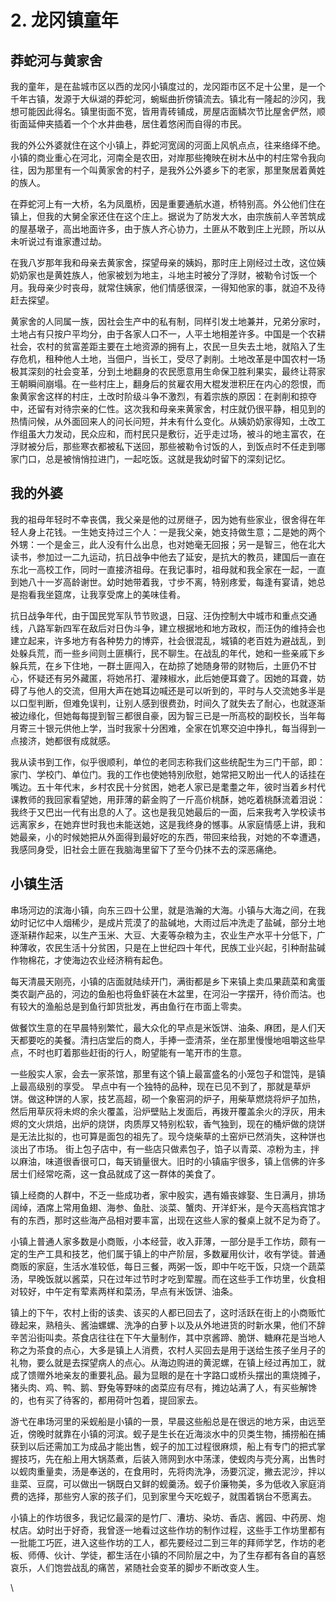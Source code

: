 # 2. 龙冈镇童年

## 莽蛇河与黄家舍

我的童年，是在盐城市区以西的龙冈小镇度过的，龙冈距市区不足十公里，是一个千年古镇，发源于大纵湖的莽蛇河，蜿蜒曲折傍镇流去。镇北有一隆起的沙冈，我想可能因此得名。镇里街面不宽，皆用青砖铺成，房屋店面鳞次节比屋舍俨然，顺街面延伸夹插着一个个水井曲巷，居住着悠闲而自得的市民。&#x20;

我的外公外婆就住在这个小镇上，莽蛇河宽阔的河面上风帆点点，往来络绎不绝。小镇的商业重心在河北，河南全是农田，对岸那些掩映在树木丛中的村庄常令我向往，因为那里有一个叫黄家舍的村子，是我外公外婆乡下的老家，那里聚居着黄姓的族人。&#x20;

在莽蛇河上有一大桥，名为凤凰桥，因是重要通航水道，桥特别高。外公他们住在镇上，但我的大舅全家还住在这个庄上。据说为了防发大水，由宗族前人辛苦筑成的屋基墩子，高出地面许多，由于族人齐心协力，土匪从不敢到庄上光顾，所以从未听说过有谁家遭过劫。

在我八岁那年我和母亲去黄家舍，探望母亲的姨妈，那时庄上刚经过土改，这位姨奶奶家也是黄姓族人，他家被划为地主，斗地主时被分了浮财，被勒令讨饭一个月。我母亲少时丧母，就常住姨家，他们情感很深，一得知他家的事，就迫不及待赶去探望。&#x20;

黄家舍的人同属一族，因社会生产中的私有制，同样引发土地兼并，兄弟分家时，土地占有只按户平均分，由于各家人口不一，人平土地相差许多。中国是一个农耕社会，农村的贫富差距主要在土地资源的拥有上，农民一旦失去土地，就陷入了生存危机，租种他人土地，当佃户，当长工，受尽了剥削。土地改革是中国农村一场极其深刻的社会变革，分到土地翻身的农民愿意用生命保卫胜利果实，最终让蒋家王朝瞬间崩塌。在一些村庄上，翻身后的贫雇农用大棍发泄积圧在内心的怨恨，而象黄家舍这样的村庄，土改时阶级斗争不激烈，有着宗族的原因：在剥削和掠夺中，还留有对待宗亲的仁性。这次我和母亲来黄家舍，村庄就仍很平静，相见到的热情问候，从外面回来人的问长问短，并未有什么变化。从姨奶奶家得知，土改工作组虽大力发动，民众应和，而村民只是敷衍，近乎走过场，被斗的地主富农，在浮财被分后，那些寒衣都被私下送回，那些被勒令讨饭的人，到饭点时不任走到哪家门口，总是被悄悄拉进门，一起吃饭。这就是我幼时留下的深刻记忆。

## 我的外婆

我的祖母年轻时不幸丧偶，我父亲是他的过房继子，因为她有些家业，很舍得在年轻人身上花钱。一生她支持过三个人：一是我父亲，她支持做生意；二是她的两个外甥：一个是金三，此人没有什么出息，也对她毫无回报；另一是智三，他在北大读书，参加过一二九运动，抗日战争中他去了延安，是抗大的教员，建国后一直在东北一高校工作，同时一直接济祖母。在我记事时，祖母就和我全家在一起，一直到她八十一岁高龄谢世。幼时她带着我，寸步不离，特别疼爱，每逢有宴请，她总是抱看我坐筵席，让我享受席上的美味佳肴。&#x20;

抗日战争年代，由于国民党军队节节败退，日寇、汪伪控制大中城市和重点交通线，八路军新四军在敌后对日伪斗争，建立根据地和地方政权，而汪伪的维持会也建立起来，许多地方有各种势力的博弈，社会很混乱，城镇的老百姓为避战乱，到处躲兵荒，而一些乡间则土匪横行，民不聊生。在战乱的年代，她和一些亲戚下乡躲兵荒，在乡下住地，一群土匪闯入，在劫掠了她随身带的财物后，土匪仍不甘心，怀疑还有另外藏匿，将她吊打、灌辣椒水，此后她便耳聋了。因她的耳聋，妨碍了与他人的交流，但用大声在她耳边喊还是可以听到的，平时与人交流她多半是以口型判断，但难免误判，让别人感到很费劲，时间久了就失去了耐心，也就逐渐被边缘化，但她每每提到智三都很自豪，因为智三已是一所高校的副校长，当年每月寄三十银元供他上学，当时我家十分困难，全家在饥寒交迫中挣扎，每当得到一点接济，她都很有成就感。

我从读书到工作，似乎很顺利，单位的老同志称我们这些统配生为三门干部，即：家门、学校门、单位门。我的工作也使她特別欣慰，她常把又盼出一代人的话挂在嘴边。五十年代末，乡村农民十分贫困，她老人家已是耄耋之年，彼时当着乡村代课教师的我回家看望她，用菲薄的薪金购了一斤高价桃酥，她吃着桃酥流着泪说：我终于又巴出一代有出息的人了。这也是我见她最后的一面，后来我考入学校读书远离家乡，在她弃世时我也未能送她，这是我终身的憾事。从家庭情感上讲，我和她最亲，小的时候她把从外面得到最好吃的东西，带回来给我，对她的不幸遭遇，我感同身受，旧社会土匪在我脑海里留下了至今仍抹不去的深恶痛绝。

## 小镇生活

串场河边的滨海小镇，向东三四十公里，就是浩瀚的大海。小镇与大海之间，在我幼时记忆中人烟稀少，是成片荒漠了的盐碱地，大雨过后冲洗走了盐碱，部分土地逐渐耕作起来，以生产玉米、大豆、大麦等杂粮为主，农业生产水平十分低下，广种薄收，农民生活十分贫困，只是在上世纪四十年代，民族工业兴起，引种耐盐碱作物棉花，才使海边农业经济稍有起色。

每天清晨天刚亮，小镇的店面就陆续开门，满街都是乡下来镇上卖瓜果蔬菜和禽蛋类农副产品的，河边的鱼船也将鱼虾装在木盆里，在河沿一字摆开，待价而沽。也有较大的渔船总是到鱼行卸货批发，再由鱼行在市面上零卖。&#x20;

做餐饮生意的在早晨特别繁忙，最大众化的早点是米饭饼、油条、麻团，是人们天天都要吃的美餐。清扫店堂后的商人，手捧一壶清茶，坐在那里慢慢地咀嚼这些早点，不时也盯着那些赶街的行人，盼望能有一笔开市的生意。

一些殷实人家，会去一家茶馆，那里有这个镇上最富盛名的小笼包子和馄饨，是镇上最高级别的享受。 早点中有一个独特的品种，现在已见不到了，那就是草炉饼。做这种饼的人家，技艺高超，砌一个象窑洞的炉子，用柴草燃烧将炉子加热，然后用草灰将未烬的余火覆盖，沿炉壁贴上发面后，再拨开覆盖余火的浮灰，用未烬的文火烘焙，出炉的烧饼，肉质厚又特别松软，香气独到，现在的桶炉做的烧饼是无法比拟的，也可算是面包的祖先了。现今烧柴草的土窑炉已然消失，这种饼也淡出了市场。 街上包子店中，有一些店只做素包子，馅子以青菜、凉粉为主，拌以麻油，味道很香很可口，每天销量很大。旧时的小镇庙宇很多，镇上信佛的许多居士们经常吃斋，这一食品就成了这一群体的美食了。

镇上经商的人群中，不乏一些成功者，家中殷实，遇有婚丧嫁娶、生日满月，排场阔绰，酒席上常用鱼翅、海参、鱼肚、淡菜、蟹肉、开洋虾米，是今天高档宾馆才有的东西，那时这些海产品相对要丰富，出现在这些人家的餐桌上就不足为奇了。&#x20;

小镇上普通人家多数是小商贩，小本经营，收入菲薄，一部分是手工作坊，颇有一定的生产工具和技艺，他们属于镇上的中产阶层，多数雇用伙计，收有学徒。普通商贩的家庭，生活水准较低，每日三餐，两粥一饭，即中午吃干饭，只烧一个蔬菜汤，早晚饭就以酱菜，只在过年过节时才吃到荤腥。而在这些手工作坊里，伙食相对较好，中午定有荤素两样和菜汤，早点有米饭饼、油条。&#x20;

镇上的下午，农村上街的该卖、该买的人都已回去了，这时活跃在街上的小商贩忙碌起来，熟稖头、酱油螺螺、洗净的白萝卜以及从外地进货的时新水果，他们不辞辛苦沿街叫卖。茶食店往往在下午大量制作，其中京酱蹄、脆饼、糖麻花是当地人称之为茶食的点心，大多是镇上人消费，农村人买回去是用于送给生孩子坐月子的礼物，要么就是去探望病人的点心。从海边购进的黄泥螺，在镇上经过再加工，就成了馈赠外地亲友的重要礼品。最为显眼的是在十字路口或桥头摆出的熏烧摊子，猪头肉、鸡、鸭、鹅、野兔等野味的卤菜应有尽有，摊边站满了人，有买些解馋的，也有买了待客的，都用荷叶包着，提回家去。&#x20;

游弋在串场河里的采蚬船是小镇的一景，早晨这些船总是在很远的地方采，由远至近，傍晚时就靠在小镇的河滨。蚬子是生长在近海淡水中的贝类生物，捕捞船在捕获到以后还需加工为成品才能出售，蚬子的加工过程很麻烦，船上有专门的把式掌握技巧，先在船上用大锅蒸煮，后装入筛网到水中荡漾，使蚬肉与壳分离，出售时以蚬肉重量卖，汤是奉送的，在食用时，先将肉洗净，汤要沉淀，撇去泥沙，拌以韭菜、豆腐，可以做出一锅既白又鲜的蚬羹汤。蚬子价廉物美，多为低收入家庭消费的选择，那些穷人家的孩子们，见到家里今天吃蚬子，就围着锅台不愿离去。

小镇上的作坊很多，我记忆最深的是竹厂、漕坊、染坊、香店、酱园、中药房、炮杖店。幼时出于好奇，我曾逐一地看过这些作坊的制作过程，这些手工作坊里都有一批能工巧匠，进入这些作坊的工人，都先要经过二到三年的拜师学艺，作坊的老板、师傅、伙计、学徒，都生活在小镇的不同阶层之中，为了生存都有各自的喜怒哀乐，人们饱尝战乱的痛苦，紧随社会变革的脚步不断改变人生。&#x20;

\
